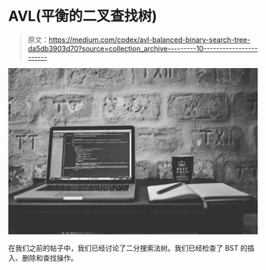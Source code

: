 # AVL(平衡的二叉查找树)

> 原文：<https://medium.com/codex/avl-balanced-binary-search-tree-da5db3903d70?source=collection_archive---------10----------------------->

![](img/beb16c50b78d5e4a2807c3aac1569624.png)

在我们之前的帖子中，我们已经讨论了二分搜索法树。我们已经检查了 BST 的插入、删除和查找操作。